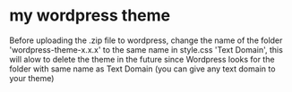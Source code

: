 # my wordpress theme

Before uploading the .zip file to wordpress, change the name of the folder 'wordpress-theme-x.x.x' to the same name in style.css 'Text Domain', this will alow to delete the theme in the future since Wordpress looks for the folder with same name as Text Domain (you can give any text domain to your theme)